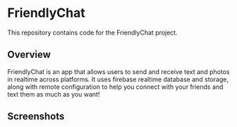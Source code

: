 # FriendlyChat

This repository contains code for the FriendlyChat project.

## Overview

FriendlyChat is an app that allows users to send and receive text and photos in realtime across platforms.
It uses firebase realtime database and storage, along with remote configuration to help you connect with your friends and text them as much as you want!

## Screenshots

